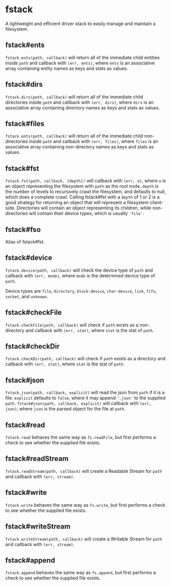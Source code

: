 fstack
======

A lightweight and efficient driver stack to easily manage and maintain a filesystem.



## fstack#ents
`fstack.ents(path, callback)` will return all of the immediate child entities inside `path` and callback with `(err, ents)`, where `ents` is an associative array containing entity names as keys and stats as values.


## fstack#dirs
`fstack.dirs(path, callback)` will return all of the immediate child directories inside `path` and callback with `(err, dirs)`, where `dirs` is an associative array containing directory names as keys and stats as values.


## fstack#files
`fstack.ents(path, callback)` will return all of the immediate child non-directories inside `path` and callback with `(err, files)`, where `files` is an associative array containing non-directory names as keys and stats as values.


## fstack#fst
`fstack.fst(path, callback, [depth])` will callback with `(err, o)`, where `o` is an object representing the filesystem with `path` as the root node. `depth` is the number of levels to recursively crawl the filesystem, and defaults to null, which does a complete crawl. Calling fstack#fst with a `depth` of 1 or 2 is a good strategy for returning an object that will represent a filesystem client-side. Directories will contain an object representing its children, while non-directories will contain their device types, which is usually `'file'`.

## fstack#fso
Alias of fstack#fst.


## fstack#device
`fstack.device(path, callback)` will check the device type of `path` and callback with `(err, mode)`, where `mode` is the determined device type of `path`.

Device types are `file`, `directory`, `block-device`, `char-device`, `link`, `fifo`, `socket`, and `unknown`.


## fstack#checkFile
`fstack.checkFile(path, callback)` will check if `path` exists as a non-directory and callback with `(err, stat)`, where `stat` is the stat of `path`.


## fstack#checkDir
`fstack.checkDir(path, callback)` will check if `path` exists as a directory and callback with `(err, stat)`, where `stat` is the stat of `path`.


## fstack#json
`fstack.json(path, callback, explicit)` will read the json from `path` if it is a file. `explicit` defaults to `false`, where it may append `'.json'` to the supplied `path`. `fstack#json(path, callback, explicit)` will callback with `(err, json)`, where `json` is the parsed object for the file at `path`.


## fstack#read
`fstack.read` behaves the same way as `fs.readFile`, but first performs a check to see whether the supplied file exists.


## fstack#readStream
`fstack.readStream(path, callback)` will create a Readable Stream for `path` and callback with `(err, stream)`.


## fstack#write
`fstack.write` behaves the same way as `fs.write`, but first performs a check to see whether the supplied file exists.


## fstack#writeStream
`fstack.writeStream(path, callback)` will create a Writable Stream for `path` and callback with `(err, stream)`.


## fstack#append
`fstack.append` behaves the same way as `fs.append`, but first performs a check to see whether the supplied file exists.



